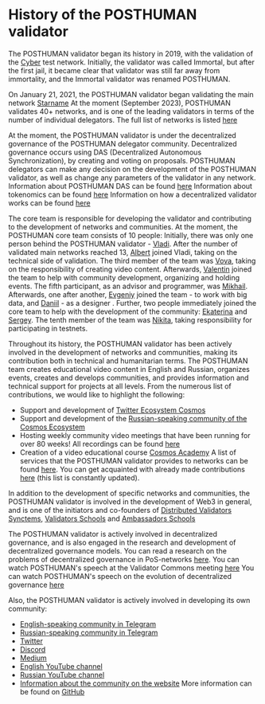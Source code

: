 # History of the POSTHUMAN validator

The POSTHUMAN validator began its history in 2019, with the validation of the [Cyber](https://cyb.ai/) test network.
Initially, the validator was called Immortal, but after the first jail, it became clear that validator was still far away from immortality, and the Immortal validator was renamed POSTHUMAN.

On January 21, 2021, the POSTHUMAN validator began validating the main network [Starname](https://www.mintscan.io/starname/transactions/1749AB38438428ED84346EFBF488DCB15C1729CAC6B8072EAB4486B36D1D6C9C)
At the moment (September 2023), POSTHUMAN validates 40+ networks, and is one of the leading validators in terms of the number of individual delegators.
The full list of networks is listed [here](https://github.com/Validator-POSTHUMAN/About-POSTHUMAN)

At the moment, the POSTHUMAN validator is under the decentralized governance of the POSTHUMAN delegator community.
Decentralized governance occurs using DAS (Decentralized Autonomous Synchronization), by creating and voting on proposals.
POSTHUMAN delegators can make any decision on the development of the POSTHUMAN validator, as well as change any parameters of the validator in any network.
Information about POSTHUMAN DAS can be found [here](https://medium.com/@antropocosmist/posthuman-das-is-created-578253c8e226)
Information about tokenomics can be found [here](https://medium.com/@anthropocosmist/phmn-tokenomics-f3b7116331e6)
Information on how a decentralized validator works can be found [here](https://medium.com/@antropocosmist/presentation-of-the-decentralized-validator-1d7062210c90)

The core team is responsible for developing the validator and contributing to the development of networks and communities.
At the moment, the POSTHUMAN core team consists of 10 people:
Initially, there was only one person behind the POSTHUMAN validator - [Vladi](https://github.com/Antropocosmist).
After the number of validated main networks reached 13, [Albert](https://github.com/albertandrejev) joined Vladi, taking on the technical side of validation.
The third member of the team was [Vova](https://twitter.com/vova_synthetic), taking on the responsibility of creating video content.
Afterwards, [Valentin](https://github.com/Medniyy) joined the team to help with community development, organizing and holding events.
The fifth participant, as an advisor and programmer, was [Mikhail](https://github.com/krogla).
Afterwards, one after another, [Evgeniy](https://github.com/evgen3000) joined the team - to work with big data, and [Daniil](https://github.com/saloonn) - as a designer .
Further, two people immediately joined the core team to help with the development of the community: [Ekaterina](https://twitter.com/LooMay1913) and [Sergey](https://twitter.com/s__orion).
The tenth member of the team was [Nikita](https://github.com/web3validator/web34ever-identity/blob/main/web34ever-self-identity.md), taking responsibility for participating in testnets.

Throughout its history, the POSTHUMAN validator has been actively involved in the development of networks and communities, making its contribution both in technical and humanitarian terms.
The POSTHUMAN team creates educational video content in English and Russian, organizes events, creates and develops communities, and provides information and technical support for projects at all levels. From the numerous list of contributions, we would like to highlight the following:
- Support and development of [Twitter Ecosystem Cosmos](https://twitter.com/CosmosEcosystem)
- Support and development of the [Russian-speaking community of the Cosmos Ecosystem](https://t.me/CosmosEcosystem_ru)
- Hosting weekly community video meetings that have been running for over 80 weeks! All recordings can be found [here](https://youtube.com/playlist?list=PLgQFzABJoJYx-lwnvZwKjDqsDxiccjP-G&si=mYej3AHwTx6460dt)
- Creation of a video educational course [Cosmos Academy](https://youtube.com/playlist?list=PLgQFzABJoJYwqcsFHZx0icgcYOZRgao3d&si=Y3fHWvpW8rokK5cq)
A list of services that the POSTHUMAN validator provides to networks can be found [here](https://posthuman.digital/contributions).
You can get acquainted with already made contributions [here](https://github.com/Validator-POSTHUMAN/contributions) (this list is constantly updated).

In addition to the development of specific networks and communities, the POSTHUMAN validator is involved in the development of Web3 in general, and is one of the initiators and co-founders of [Distributed Validators Synctems](https://github.com/Distributed-Validators-Synctems/Self-Identity), [Validators Schools](https://github.com/Distributed-Validators-Synctems/Validator-School) and [Ambassadors Schools](https://ambassadors.school/)

The POSTHUMAN validator is actively involved in decentralized governance, and is also engaged in the research and development of decentralized governance models.
You can read a research on the problems of decentralized governance in PoS-networks [here](https://github.com/Antropocosmist/research).
You can watch POSTHUMAN's speech at the Validator Commons meeting [here](https://youtu.be/YFO_sVo7F64?si=KtRVtxFK7fMxQ3EC)
You can watch POSTHUMAN's speech on the evolution of decentralized governance [here](https://youtu.be/delHKrRYZJA?si=vbCD0rpaHBHUI5G-)

Also, the POSTHUMAN validator is actively involved in developing its own community:
- [English-speaking community in Telegram](https://t.me/posthumanchat)
- [Russian-speaking community in Telegram](https://t.me/Crypto_Base_Chat)
- [Twitter](https://twitter.com/POSTHUMAN_DVS)
- [Discord](https://discord.gg/zZJXWnzKnP)
- [Medium](https://medium.com/@anthropocosmist)
- [English YouTube channel](https://www.youtube.com/@POSTHUMANDVS)
- [Russian YouTube channel](https://www.youtube.com/@CRYPTOBASED)
- [Information about the community on the website](https://posthuman.digital/community)
More information can be found on [GitHub](https://github.com/Validator-POSTHUMAN)
